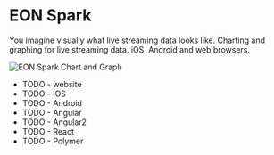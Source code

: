 # EON Spark

You imagine visually what live streaming data looks like.
Charting and graphing for live streaming data.
iOS, Android and web browsers.

![EON Spark Chart and Graph](http://i.imgur.com/aFysWAy.gif)

 - TODO - website
 - TODO - iOS 
 - TODO - Android
 - TODO - Angular
 - TODO - Angular2
 - TODO - React
 - TODO - Polymer
